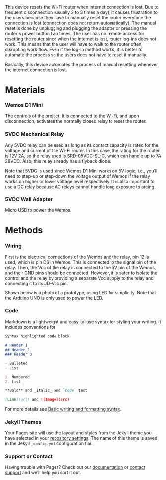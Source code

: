 This device resets the Wi-Fi router when internet connection is lost. Due to frequent disconnection (usually 2 to 3 times a day), it causes frustration to the users because they have to manually reset the router everytime the connection is lost (connection does not return automatically). The manual reset is done by unplugging and plugging the adapter or pressing the router's power button two times. The user has no remote access for resetting the router since when the internet is lost, router log-ins does not work. This means that the user will have to walk to the router often, disrupting work flow. Even if the log-in method works, it is better to automate the process so the users does not have to reset it manually.

Basically, this device automates the process of manual resetting whenever the internet connection is lost.

# Materials

### Wemos D1 Mini
 
 The controls of the project. It is connected to the Wi-Fi, and upon disconnection, activates the normally closed relay to reset the router.
  
### 5VDC Mechanical Relay
 
Any 5VDC relay can be used as long as its contact capacity is rated for the voltage and current of the Wi-Fi router. In this case, the rating for the router is 12V 2A, so the relay used is SRD-05VDC-SL-C, which can handle up to 7A 28VDC. Also, this relay already has a flyback diode. 
 
Note that 5VDC is used since Wemos D1 Mini works on 5V logic, i.e., you’ll need to step-up or step-down the voltage output of Wemos if the relay works on higher or lower voltage level respectively. It is also important to use a DC relay because AC relays cannot handle long exposure to arcing. 

### 5VDC Wall Adapter

Micro USB to power the Wemos.
  
# Methods

### Wiring
First is the electrical connections of the Wemos and the relay, pin 12 is used, which is pin D6 in Wemos. This is connected to the signal pin of the relay. Then, the Vcc of the relay is connected to the 5V pin of the Wemos, and their GND pins should be connected. However, it is safer to isolate the control and the relay by providing a separate Vcc supply to the relay and connecting it to its JD-Vcc pin. 

Shown below is a photo of a prototype, using LED for simplicity. Note that the Arduino UNO is only used to power the LED.




### Code

Markdown is a lightweight and easy-to-use syntax for styling your writing. It includes conventions for

```markdown
Syntax highlighted code block

# Header 1
## Header 2
### Header 3

- Bulleted
- List

1. Numbered
2. List

**Bold** and _Italic_ and `Code` text

[Link](url) and ![Image](src)
```

For more details see [Basic writing and formatting syntax](https://docs.github.com/en/github/writing-on-github/getting-started-with-writing-and-formatting-on-github/basic-writing-and-formatting-syntax).

### Jekyll Themes

Your Pages site will use the layout and styles from the Jekyll theme you have selected in your [repository settings](https://github.com/dalevilla/automatic-wi-fi-reset-using-wemos-d1-mini/settings/pages). The name of this theme is saved in the Jekyll `_config.yml` configuration file.

### Support or Contact

Having trouble with Pages? Check out our [documentation](https://docs.github.com/categories/github-pages-basics/) or [contact support](https://support.github.com/contact) and we’ll help you sort it out.
